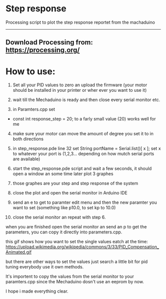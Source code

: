 # Step response
Processing script to plot the step response reportet from the machaduino



---------------------------
Download Processing from:
https://processing.org/
---------------------------

# How to use:

1. Set all your PID values to zero an upload the firmware (your motor should be installed in your printer or wher ever you want to use it)

2. wait till the Mechaduino is ready and then close every serial monitor etc.

3. in Paramters.cpp set
- const int response_step = 20;  to a farly small value (20) works well for me
  
4. make sure your motor can move the amount of degree you set it to in both directions

5. in step_response.pde line 32 set   String portName = Serial.list()[   x  ]; set x to whatever your port is (1,2,3... depending on how mutch serial ports are available)

6. start the step_response.pde script and wait a few seconds, it should open a window an some time later plot 3 graphes

7. those graphes are your step and step response of the system

8. close the plot and open the serial monitor in Arduino IDE

9. send an e to get to paramter edit menu and then the new paramter you want to set (something like p10.0, to set kp to 10.0)

10. close the serial monitor an repeat with step 6.


when you are finished open the serial monitor an send an p to get the parameters, you can copy it directly into parameters.cpp.

this gif shows how you want to set the single values eatch at the time:
https://upload.wikimedia.org/wikipedia/commons/3/33/PID_Compensation_Animated.gif

but there are other ways to set the values just  search a little bit for pid tuning everybody use it own methods.

It's importent to copy the values from the serial monitor to your paramters.cpp since the Mechaduino dosn't use an eeprom by now.

I hope i made everything clear.
